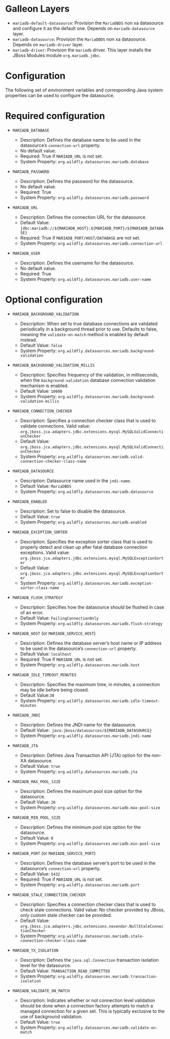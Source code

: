 Galleon Layers
=========

* `mariadb-default-datasource`: Provision the `MariaDBDS` non xa datasource and configure it as the default one. Depends on `mariadb-datasource` layer.
* `mariadb-datasource`: Provision the `MariaDBDS` non xa datasource. Depends on `mariadb-driver` layer.
* `mariadb-driver`: Provision the `mariadb` driver. This layer installs the JBoss Modules module `org.mariadb.jdbc`.

Configuration
========

The following set of environment variables and corresponding Java system properties can be used to configure the datasource.

Required configuration
==============

* `MARIADB_DATABASE`

  * Description: Defines the database name to be used in the datasource’s `connection-url` property.
  * No default value.
  * Required: True if `MARIADB_URL` is not set.
  * System Property: `org.wildfly.datasources.mariadb.database`

* `MARIADB_PASSWORD`

  * Description: Defines the password for the datasource.
  * No default value.
  * Required: True
  * System Property: `org.wildfly.datasources.mariadb.password`

* `MARIADB_URL`

  * Description: Defines the connection URL for the datasource. 
  * Default Value: `jdbc:mariadb://${MARIADB_HOST}:${MARIADB_PORT}/${MARIADB_DATABASE}`
  * Required: True if `MARIADB_PORT/HOST/DATABASE` are not set.
  * System Property: `org.wildfly.datasources.mariadb.connection-url`

* `MARIADB_USER`

  * Description: Defines the username for the datasource. 
  * No default value.
  * Required: True
  * System Property: `org.wildfly.datasources.mariadb.user-name`

Optional configuration
==============

* `MARIADB_BACKGROUND_VALIDATION`

  * Description: When set to true database connections are validated periodically in a background thread prior to use. Defaults to false, meaning the `validate-on-match` method is enabled by default instead.  
  * Default Value: `false`
  * System Property: `org.wildfly.datasources.mariadb.background-validation`

* `MARIADB_BACKGROUND_VALIDATION_MILLIS`

  * Description: Specifies frequency of the validation, in milliseconds, when the `background-validation` database connection validation mechanism is enabled.    
  * Default Value: `10000`
  * System Property: `org.wildfly.datasources.mariadb.background-validation-millis`

* `MARIADB_CONNECTION_CHECKER`

  * Description: Specifies a connection checker class that is used to validate connections. Valid value: `org.jboss.jca.adapters.jdbc.extensions.mysql.MySQLValidConnectionChecker`
  * Default Value: `org.jboss.jca.adapters.jdbc.extensions.mysql.MySQLValidConnectionChecker`
  * System Property: `org.wildfly.datasources.mariadb.valid-connection-checker-class-name`

* `MARIADB_DATASOURCE`

  * Description: Datasource name used in the `jndi-name`.
  * Default Value: `MariaDBDS`
  * System Property: `org.wildfly.datasources.mariadb.datasource`

* `MARIADB_ENABLED`

  * Description: Set to false to disable the datasource.
  * Default Value: `true`
  * System Property: `org.wildfly.datasources.mariadb.enabled`

* `MARIADB_EXCEPTION_SORTER`

  * Description: Specifies the exception sorter class that is used to properly detect and clean up after fatal database connection exceptions. Valid value: `org.jboss.jca.adapters.jdbc.extensions.mysql.MySQLExceptionSorter`
  * Default Value: `org.jboss.jca.adapters.jdbc.extensions.mysql.MySQLExceptionSorter`
  * System Property: `org.wildfly.datasources.mariadb.exception-sorter-class-name`

* `MARIADB_FLUSH_STRATEGY`

  * Description: Specifies how the datasource should be flushed in case of an error.    
  * Default Value: `FailingConnectionOnly`
  * System Property: `org.wildfly.datasources.mariadb.flush-strategy`

* `MARIADB_HOST` (or `MARIADB_SERVICE_HOST`)

  * Description: Defines the database server’s host name or IP address to be used in the datasource’s `connection-url` property.
  * Default Value: `localhost`
  * Required: True if `MARIADB_URL` is not set.
  * System Property: `org.wildfly.datasources.mariadb.host`

* `MARIADB_IDLE_TIMEOUT_MINUTES`

  * Description: Specifies the maximum time, in minutes, a connection may be idle before being closed.
  * Default Value:`30`
  * System Property: `org.wildfly.datasources.mariadb.idle-timeout-minutes`

* `MARIADB_JNDI`

  * Description: Defines the JNDI name for the datasource.
  * Default Value:` java:jboss/datasources/${MARIADB_DATASOURCE}`
  * System Property: `org.wildfly.datasources.mariadb.jndi-name`

* `MARIADB_JTA`

  * Description: Defines Java Transaction API (JTA) option for the non-XA datasource.
  * Default Value: `true`
  * System Property: `org.wildfly.datasources.mariadb.jta`

* `MARIADB_MAX_POOL_SIZE`

  * Description: Defines the maximum pool size option for the datasource.
  * Default Value: `20`
  * System Property: `org.wildfly.datasources.mariadb.max-pool-size`

* `MARIADB_MIN_POOL_SIZE`

  * Description: Defines the minimum pool size option for the datasource.
  * Default Value: `0`
  * System Property: `org.wildfly.datasources.mariadb.min-pool-size`

* `MARIADB_PORT` (or `MARIADB_SERVICE_PORT`)

  * Description: Defines the database server’s port to be used in the datasource’s `connection-url` property. 
  * Default Value: `5432`
  * Required: True if `MARIADB_URL` is not set.
  * System Property: `org.wildfly.datasources.mariadb.port`

* `MARIADB_STALE_CONNECTION_CHECKER`

  * Description: Specifies a connection checker class that is used to check stale connections. Valid value: No checker provided by JBoss, only custom stale checker can be provided.
  * Default Value: `org.jboss.jca.adapters.jdbc.extensions.novendor.NullStaleConnectionChecker`
  * System Property: `org.wildfly.datasources.mariadb.stale-connection-checker-class-name`

* `MARIADB_TX_ISOLATION`

  * Description: Defines the `java.sql.Connection` transaction isolation level for the datasource.    
  * Default Value: `TRANSACTION_READ_COMMITTED`
  * System Property: `org.wildfly.datasources.mariadb.transaction-isolation`

* `MARIADB_VALIDATE_ON_MATCH`

  * Description: Indicates whether or not connection level validation should be done when a connection factory attempts to match a managed connection for a given set. This is typically exclusive to the use of background validation.
  * Default Value: `true`
  * System Property: `org.wildfly.datasources.mariadb.validate-on-match`


